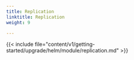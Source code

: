 ```yaml
---
title: Replication
linktitle: Replication
weight: 9

--- 
```

{{< include  file="content/v1/getting-started/upgrade/helm/module/replication.md"  >}}
